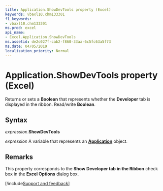 ```yaml
---
title: Application.ShowDevTools property (Excel)
keywords: vbaxl10.chm133301
f1_keywords:
- vbaxl10.chm133301
ms.prod: excel
api_name:
- Excel.Application.ShowDevTools
ms.assetid: de2c027f-cab2-f860-33aa-6c5fc63a5f73
ms.date: 04/05/2019
localization_priority: Normal
---
```



# Application.ShowDevTools property (Excel)

Returns or sets a **Boolean** that represents whether the **Developer** tab is displayed in the ribbon. Read/write **Boolean**.


## Syntax

_expression_.**ShowDevTools**

_expression_ A variable that represents an **[Application](Excel.Application(object).md)** object.


## Remarks

This property corresponds to the **Show Developer tab in the Ribbon** check box in the **Excel Options** dialog box.




[!include[Support and feedback](~/includes/feedback-boilerplate.md)]